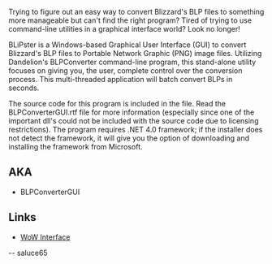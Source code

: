 Trying to figure out an easy way to convert Blizzard's BLP files to something more manageable but can't find the right program? Tired of trying to use command-line utilities in a graphical interface world? Look no longer!

BLiPster is a Windows-based Graphical User Interface (GUI) to convert Blizzard's BLP files to Portable Network Graphic (PNG) image files. Utilizing Dandelion's BLPConverter command-line program, this stand-alone utility focuses on giving you, the user, complete control over the conversion process. This multi-threaded application will batch convert BLPs in seconds.

The source code for this program is included in the file. Read the BLPConverterGUI.rtf file for more information (especially since one of the important dll's could not be included with the source code due to licensing restrictions). The program requires .NET 4.0 framework; if the installer does not detect the framework, it will give you the option of downloading and installing the framework from Microsoft.

## AKA
* BLPConverterGUI

## Links
* [WoW Interface](http://www.wowinterface.com/downloads/info17616-0.1.html)

-- saluce65